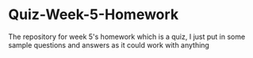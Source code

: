 # Quiz-Week-5-Homework
The repository for week 5's homework which is a quiz, I just put in some sample questions and answers as it could work with anything
